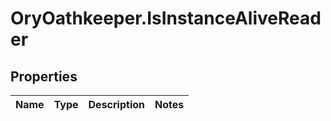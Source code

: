# OryOathkeeper.IsInstanceAliveReader

## Properties

| Name | Type | Description | Notes |
| ---- | ---- | ----------- | ----- |

